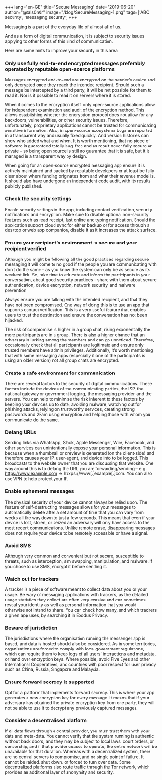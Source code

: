 +++
lang="en-GB"
title="Secure Messaging"
date="2019-06-20"
author="@tals0n0r"
image="/blog/SecureMessaging-1.png"
tags=['ABC security', 'messaging security']
+++

Messaging is a part of the everyday life of almost all of us.

And as a form of digital communication, it is subject to security issues applying to other forms of this kind of communication.

Here are some hints to improve your security in this area

### **Only use fully end-to-end encrypted messages preferably operated by reputable open-source platforms**

Messages encrypted end-to-end are encrypted on the sender’s device and only decrypted once they reach the intended recipient. Should such a message be intercepted by a third party, it will be not possible for them to read it. Nor is it possible to read it on servers where it is stored.

When it comes to the encryption itself, only open-source applications allow for independent examination and audit of the encryption method. This allows establishing whether the encryption protocol does not allow for any backdoors, vulnerabilities, or other security issues. Therefore, unfortunately, proprietary applications cannot be trusted for communicating sensitive information. Also, in open-source ecosystems bugs are reported in a transparent way and usually fixed quickly. And version histories can show who added what and when. It is worth mentioning, that no piece of software is guaranteed totally bug-free and as result never fully secure or private – so being open source is still no guarantee that it is safe, but it is managed in a transparent way by design.

When going for an open-source encrypted messaging app ensure it is actively maintained and backed by reputable developers or at least be fully clear about where funding originates from and what their revenue model is. It should also have undergone an independent code audit, with its results publicly published.

### **Check the security settings**

Enable security settings in the app, including contact verification, security notifications and encryption. Make sure to disable optional non-security features such as read receipt, last online and typing notification. Should the application support cloud sync for either backup or for access through a desktop or web app companion, disable it as it increases the attack surface.

### **Ensure your recipient’s environment is secure and your recipient verified**

Although you might be following all the good practices regarding secure messaging it will come to no good if the people you are communicating with don’t do the same – as you know the system can only be as secure as its weakest link. So, take time to educate and inform the participants in your conversation, about good security practices – share with them about secure authentication, device encryption, network security, and malware prevention.

Always ensure you are talking with the intended recipient, and that they have not been compromised. One way of doing this is to use an app that supports contact verification. This is a very useful feature that enables users to trust the destination and ensure the conversation has not been hijacked.

The risk of compromise is higher in a group chat, rising exponentially the more participants are in a group. There is also a higher chance that an adversary is lurking among the members and can go unnoticed. Therefore, occasionally check that all participants are legitimate and ensure only trusted members have admin privileges. Additionally, it’s worth mentioning that with some messaging apps (especially if one of the participants is using an older version) not all group chats are encrypted.

### **Create a safe environment for communication**

There are several factors to the security of digital communications. These factors include the devices of the communicating parties, the ISP, the national gateway or government logging, the messaging provider, and the servers. You can help to minimise the risk inherent to these factors by keeping your devices up to date, avoiding malware, watching out for phishing attacks, relying on trustworthy services, creating strong passwords and 2Fam using encryption and helping those with whom you communicate do the same.

### **Defang URLs**

Sending links via WhatsApp, Slack, Apple Messenger, Wire, Facebook, and other services can unintentionally expose your personal information. This is because when a thumbnail or preview is generated (on the client-side) and therefore causes your IP, user-agent, and device info to be logged. This broadcasts to the website owner that you are discussing that website. One way around this is to defang the URL you are forwarding/sending – e.g. https://www.example.com => hxxps://www\[.\]example\[.\]com. You can also use VPN to help protect your IP.

### **Enable ephemeral messages**

The physical security of your device cannot always be relied upon. The feature of self-destructing messages allows for your messages to automatically delete after a set amount of time that you can vary from weeks all the way down to just a few seconds. This means that even if your device is lost, stolen, or seized an adversary will only have access to the most recent communications. Unlike remote erase, disappearing messages does not require your device to be remotely accessible or have a signal.

### **Avoid SMS**

Although very common and convenient but not secure, susceptible to threats, such as interception, sim swapping, manipulation, and malware. If you chose to use SMS, encrypt it before sending it.

### **Watch out for trackers**

A tracker is a piece of software meant to collect data about you or your usage. Be wary of messaging applications with trackers, as the detailed usage statistics they collect are often very evasive and can sometimes reveal your identity as well as personal information that you would otherwise not intend to share. You can check how many, and which trackers a given app uses, by searching it in [Exodus Privacy](https://reports.exodus-privacy.eu.org/en/).

### **Beware of jurisdiction**

The jurisdictions where the organisation running the messenger app is based, and data is hosted should also be considered. As in some territories, organisations are forced to comply with local government regulations, which can require them to keep logs of all users’ interactions and metadata, or hand over encryption keys. Where possible, avoid Five Eyes and other International Cooperatives, and countries with poor respect for user privacy such as China, Russia, Singapore and Malaysia.

### **Ensure forward secrecy is supported**

Opt for a platform that implements forward secrecy. This is where your app generates a new encryption key for every message. It means that if your adversary has obtained the private encryption key from one party, they will not be able to use it to decrypt any previously captured messages.

### **Consider a decentralised platform**

If all data flows through a central provider, you must trust them with your data and meta-data. You cannot verify that the system running is authentic without back doors, and they may be subject to local laws, court orders, or censorship, and if that provider ceases to operate, the entire network will be unavailable for that duration. Whereas with a decentralized system, there are no central servers to compromise, and no single point of failure. It cannot be raided, shut down, or forced to turn over data. Some decentralized platforms also route traffic through the Tor network, which provides an additional layer of anonymity and security.